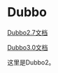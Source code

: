 # Dubbo

[Dubbo2.7文档](https://dubbo.apache.org/zh/docs/v2.7/)

[Dubbo3.0文档](https://dubbo.apache.org/zh/docs/v3.0/)

这里是Dubbo2。
